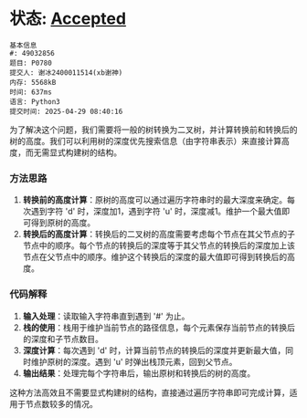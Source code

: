 # 状态: [Accepted](http://dsbpython.openjudge.cn/dspythonbook/solution/49032856/)

```
基本信息
#: 49032856
题目: P0780
提交人: 谢冰2400011514(xb谢神)
内存: 5568kB
时间: 637ms
语言: Python3
提交时间: 2025-04-29 08:40:16
```

为了解决这个问题，我们需要将一般的树转换为二叉树，并计算转换前和转换后的树的高度。我们可以利用树的深度优先搜索信息（由字符串表示）来直接计算高度，而无需显式构建树的结构。

### 方法思路
1. **转换前的高度计算**：原树的高度可以通过遍历字符串时的最大深度来确定。每次遇到字符 'd' 时，深度加1，遇到字符 'u' 时，深度减1。维护一个最大值即可得到原树的高度。
2. **转换后的高度计算**：转换后的二叉树的高度需要考虑每个节点在其父节点的子节点中的顺序。每个节点的转换后的深度等于其父节点的转换后的深度加上该节点在父节点中的顺序。维护这个转换后的深度的最大值即可得到转换后的高度。

### 代码解释
1. **输入处理**：读取输入字符串直到遇到 '#' 为止。
2. **栈的使用**：栈用于维护当前节点的路径信息，每个元素保存当前节点的转换后的深度和子节点数目。
3. **深度计算**：每次遇到 'd' 时，计算当前节点的转换后的深度并更新最大值，同时维护原树的深度。遇到 'u' 时弹出栈顶元素，回到父节点。
4. **输出结果**：处理完每个字符串后，输出原树和转换后的树的高度。

这种方法高效且不需要显式构建树的结构，直接通过遍历字符串即可完成计算，适用于节点数较多的情况。